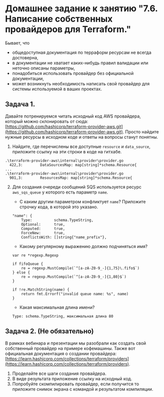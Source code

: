 # Домашнее задание к занятию "7.6. Написание собственных провайдеров для Terraform."

Бывает, что 
* общедоступная документация по терраформ ресурсам не всегда достоверна,
* в документации не хватает каких-нибудь правил валидации или неточно описаны параметры,
* понадобиться использовать провайдер без официальной документации,
* может возникнуть необходимость написать свой провайдер для системы используемой в ваших проектах.   

## Задача 1. 
Давайте потренируемся читать исходный код AWS провайдера, который можно склонировать от сюда: 
[https://github.com/hashicorp/terraform-provider-aws.git](https://github.com/hashicorp/terraform-provider-aws.git).
Просто найдите нужные ресурсы в исходном коде и ответы на вопросы станут понятны.  


1. Найдите, где перечислены все доступные `resource` и `data_source`, приложите ссылку на эти строки в коде на 
гитхабе.

```
.\terraform-provider-aws\internal\provider\provider.go
  422,3: 		DataSourcesMap: map[string]*schema.Resource{
...    
.\terraform-provider-aws\internal\provider\provider.go
  901,3: 		ResourcesMap: map[string]*schema.Resource{
```
2. Для создания очереди сообщений SQS используется ресурс `aws_sqs_queue` у которого есть параметр `name`. 
    * С каким другим параметром конфликтует `name`? Приложите строчку кода, в которой это указано.

    ```
    "name": {
        Type:          schema.TypeString,
        Optional:      true,
        Computed:      true,
        ForceNew:      true,
        ConflictsWith: []string{"name_prefix"},
    ```

    * Какому регулярному выражению должно подчиняться имя?

    ```
    var re *regexp.Regexp

    if fifoQueue {
        re = regexp.MustCompile(`^[a-zA-Z0-9_-]{1,75}\.fifo$`)
    } else {
        re = regexp.MustCompile(`^[a-zA-Z0-9_-]{1,80}$`)
    }

    if !re.MatchString(name) {
        return fmt.Errorf("invalid queue name: %s", name)
    }
    ```
    
    * Какая максимальная длина имени?

    ```
    Type: schema.TypeString, максимальная длина 80
    ```

## Задача 2. (Не обязательно) 
В рамках вебинара и презентации мы разобрали как создать свой собственный провайдер на примере кофемашины. 
Также вот официальная документация о создании провайдера: 
[https://learn.hashicorp.com/collections/terraform/providers](https://learn.hashicorp.com/collections/terraform/providers).

1. Проделайте все шаги создания провайдера.
2. В виде результата приложение ссылку на исходный код.
3. Попробуйте скомпилировать провайдер, если получится то приложите снимок экрана с командой и результатом компиляции.